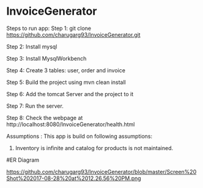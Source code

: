 # InvoiceGenerator

Steps to run app: Step 1: git clone https://github.com/charugarg93/InvoiceGenerator.git

Step 2: Install mysql

Step 3: Install MysqlWorkbench

Step 4: Create 3 tables: user, order and invoice

Step 5: Build the project using mvn clean install

Step 6: Add the tomcat Server and the project to it

Step 7: Run the server.

Step 8: Check the webpage at http://localhost:8080/InvoiceGenerator/health.html

Assumptions : This app is build on following assumptions:

1. Inventory is infinite and catalog for products is not maintained.

#ER Diagram

https://github.com/charugarg93/InvoiceGenerator/blob/master/Screen%20Shot%202017-08-28%20at%2012.26.56%20PM.png 
